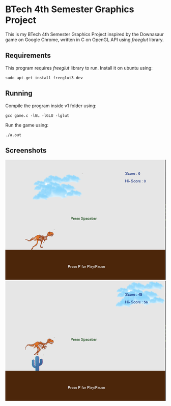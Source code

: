 # BTech 4th Semester Graphics Project
This is my BTech 4th Semester Graphics Project inspired by the Downasaur game on Google Chrome, written in C on OpenGL API using *freeglut* library.

## Requirements
This program requires *freeglut* library to run. Install it on ubuntu using:
```
sudo apt-get install freeglut3-dev
```

## Running
Compile the program inside v1 folder using:
```
gcc game.c -lGL -lGLU -lglut
```

Run the game using:
```
./a.out
```

## Screenshots
![Screenshot 1](v1/screenshots/screenshot-1.png?raw=true "Screenshot 1") <br/>
![Screenshot 2](v1/screenshots/screenshot-2.png?raw=true "Screenshot 2")
